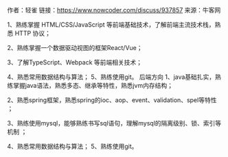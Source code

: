 作者：轻雀
链接：https://www.nowcoder.com/discuss/937857
来源：牛客网

1、熟练掌握 HTML/CSS/JavaScript 等前端基础技术，了解前端主流技术栈，熟悉 HTTP 协议；

2、熟练掌握一个数据驱动视图的框架React/Vue；

3、了解TypeScript、Webpack 等前端相关技术；

4、熟悉常用数据结构与算法；
5、熟练使用git。
后端方向
1、java基础扎实，熟练掌握java语法，熟悉多态、继承等特性，熟悉jvm内存结构；

2、熟悉spring框架，熟悉spring的ioc、aop、event、validation、spel等特性 ；

3、熟练使用mysql，能够熟练书写sql语句，理解mysql的隔离级别、锁、索引等机制 ；

4、熟悉常用数据结构与算法；
5、熟练使用git。
